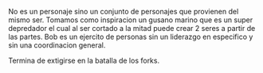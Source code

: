 No es un personaje sino un conjunto de personajes que provienen del mismo ser. 
Tomamos como inspiracion un gusano marino que es un super depredador el cual al ser cortado a la mitad puede crear 2 seres a partir de las partes.
Bob es un ejercito de personas sin un liderazgo en especifico y sin una coordinacion general.

Termina de extigirse en la batalla de los forks.